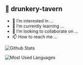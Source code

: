 ## 👋 drunkery-tavern 
- 👀 I’m interested in ...
- 🌱 I’m currently learning ...
- 💞️ I’m looking to collaborate on ...
- 📫 How to reach me ...

![Github Stats](https://github-readme-stats.vercel.app/api?username=drunkery-tavern&show_icons=true&theme=dark&count_private=true)

![Most Used Languages](https://github-readme-stats.vercel.app/api/top-langs/?username=drunkery-tavern&theme=dark)
